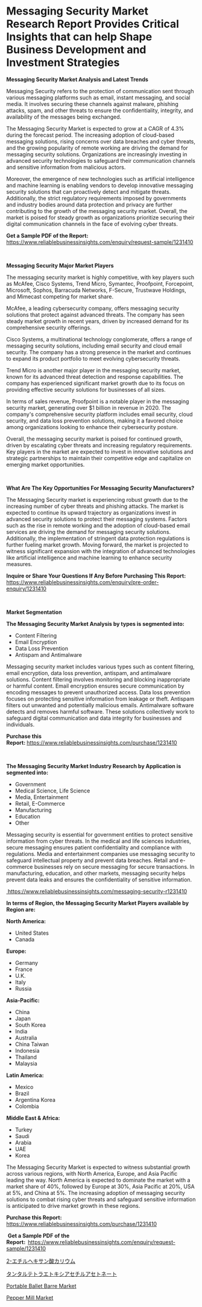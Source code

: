 <p><h1>Messaging Security Market Research Report Provides Critical Insights that can help Shape Business Development and Investment Strategies</h1></p><p><strong>Messaging Security Market Analysis and Latest Trends</strong></p>
<p><p>Messaging Security refers to the protection of communication sent through various messaging platforms such as email, instant messaging, and social media. It involves securing these channels against malware, phishing attacks, spam, and other threats to ensure the confidentiality, integrity, and availability of the messages being exchanged.</p><p>The Messaging Security Market is expected to grow at a CAGR of 4.3% during the forecast period. The increasing adoption of cloud-based messaging solutions, rising concerns over data breaches and cyber threats, and the growing popularity of remote working are driving the demand for messaging security solutions. Organizations are increasingly investing in advanced security technologies to safeguard their communication channels and sensitive information from malicious actors.</p><p>Moreover, the emergence of new technologies such as artificial intelligence and machine learning is enabling vendors to develop innovative messaging security solutions that can proactively detect and mitigate threats. Additionally, the strict regulatory requirements imposed by governments and industry bodies around data protection and privacy are further contributing to the growth of the messaging security market. Overall, the market is poised for steady growth as organizations prioritize securing their digital communication channels in the face of evolving cyber threats.</p></p>
<p><strong>Get a Sample PDF of the Report:&nbsp;</strong> <a href="https://www.reliablebusinessinsights.com/enquiry/request-sample/1231410">https://www.reliablebusinessinsights.com/enquiry/request-sample/1231410</a></p>
<p>&nbsp;</p>
<p><strong>Messaging Security Major Market Players</strong></p>
<p><p>The messaging security market is highly competitive, with key players such as McAfee, Cisco Systems, Trend Micro, Symantec, Proofpoint, Forcepoint, Microsoft, Sophos, Barracuda Networks, F-Secure, Trustwave Holdings, and Mimecast competing for market share. </p><p>McAfee, a leading cybersecurity company, offers messaging security solutions that protect against advanced threats. The company has seen steady market growth in recent years, driven by increased demand for its comprehensive security offerings.</p><p>Cisco Systems, a multinational technology conglomerate, offers a range of messaging security solutions, including email security and cloud email security. The company has a strong presence in the market and continues to expand its product portfolio to meet evolving cybersecurity threats.</p><p>Trend Micro is another major player in the messaging security market, known for its advanced threat detection and response capabilities. The company has experienced significant market growth due to its focus on providing effective security solutions for businesses of all sizes.</p><p>In terms of sales revenue, Proofpoint is a notable player in the messaging security market, generating over $1 billion in revenue in 2020. The company's comprehensive security platform includes email security, cloud security, and data loss prevention solutions, making it a favored choice among organizations looking to enhance their cybersecurity posture.</p><p>Overall, the messaging security market is poised for continued growth, driven by escalating cyber threats and increasing regulatory requirements. Key players in the market are expected to invest in innovative solutions and strategic partnerships to maintain their competitive edge and capitalize on emerging market opportunities.</p></p>
<p>&nbsp;</p>
<p><strong>What Are The Key Opportunities For Messaging Security Manufacturers?</strong></p>
<p><p>The Messaging Security market is experiencing robust growth due to the increasing number of cyber threats and phishing attacks. The market is expected to continue its upward trajectory as organizations invest in advanced security solutions to protect their messaging systems. Factors such as the rise in remote working and the adoption of cloud-based email services are driving the demand for messaging security solutions. Additionally, the implementation of stringent data protection regulations is further fueling market growth. Moving forward, the market is projected to witness significant expansion with the integration of advanced technologies like artificial intelligence and machine learning to enhance security measures.</p></p>
<p><strong>Inquire or Share Your Questions If Any Before Purchasing This Report:</strong> <a href="https://www.reliablebusinessinsights.com/enquiry/pre-order-enquiry/1231410">https://www.reliablebusinessinsights.com/enquiry/pre-order-enquiry/1231410</a></p>
<p>&nbsp;</p>
<p><strong>Market Segmentation</strong></p>
<p><strong>The Messaging Security Market Analysis by types is segmented into:</strong></p>
<p><ul><li>Content Filtering</li><li>Email Encryption</li><li>Data Loss Prevention</li><li>Antispam and Antimalware</li></ul></p>
<p><p>Messaging security market includes various types such as content filtering, email encryption, data loss prevention, antispam, and antimalware solutions. Content filtering involves monitoring and blocking inappropriate or harmful content. Email encryption ensures secure communication by encoding messages to prevent unauthorized access. Data loss prevention focuses on protecting sensitive information from leakage or theft. Antispam filters out unwanted and potentially malicious emails. Antimalware software detects and removes harmful software. These solutions collectively work to safeguard digital communication and data integrity for businesses and individuals.</p></p>
<p><strong>Purchase this Report:&nbsp;</strong><a href="https://www.reliablebusinessinsights.com/purchase/1231410">https://www.reliablebusinessinsights.com/purchase/1231410</a></p>
<p>&nbsp;</p>
<p><strong>The Messaging Security Market Industry Research by Application is segmented into:</strong></p>
<p><ul><li>Government</li><li>Medical Science, Life Science</li><li>Media, Entertainment</li><li>Retail, E-Commerce</li><li>Manufacturing</li><li>Education</li><li>Other</li></ul></p>
<p><p>Messaging security is essential for government entities to protect sensitive information from cyber threats. In the medical and life sciences industries, secure messaging ensures patient confidentiality and compliance with regulations. Media and entertainment companies use messaging security to safeguard intellectual property and prevent data breaches. Retail and e-commerce businesses rely on secure messaging for secure transactions. In manufacturing, education, and other markets, messaging security helps prevent data leaks and ensures the confidentiality of sensitive information.</p></p>
<p><a href="https://www.reliablebusinessinsights.com/messaging-security-r1231410">&nbsp;https://www.reliablebusinessinsights.com/messaging-security-r1231410</a></p>
<p><strong>In terms of Region, the Messaging Security Market Players available by Region are:</strong></p>
<p>
    <p> <strong> North America: </strong>
        <ul>
            <li>United States</li>
            <li>Canada</li>
        </ul>
        </p> 
    <p> <strong> Europe: </strong>
        <ul>
            <li>Germany</li>
            <li>France</li>
            <li>U.K.</li>
            <li>Italy</li>
            <li>Russia</li>
        </ul>
        </p> 
    <p> <strong> Asia-Pacific: </strong>
        <ul>
            <li>China</li>
            <li>Japan</li>
            <li>South Korea</li>
            <li>India</li>
            <li>Australia</li>
            <li>China Taiwan</li>
            <li>Indonesia</li>
            <li>Thailand</li>
            <li>Malaysia</li>
        </ul>
        </p> 
    <p> <strong> Latin America: </strong>
        <ul>
            <li>Mexico</li>
            <li>Brazil</li>
            <li>Argentina Korea</li>
            <li>Colombia</li>
        </ul>
        </p> 
    <p> <strong> Middle East & Africa: </strong>
        <ul>
            <li>Turkey</li>
            <li>Saudi</li>
            <li>Arabia</li>
            <li>UAE</li>
            <li>Korea</li>
        </ul>
    </p>
    </p>
<p><p>The Messaging Security Market is expected to witness substantial growth across various regions, with North America, Europe, and Asia Pacific leading the way. North America is expected to dominate the market with a market share of 40%, followed by Europe at 30%, Asia Pacific at 20%, USA at 5%, and China at 5%. The increasing adoption of messaging security solutions to combat rising cyber threats and safeguard sensitive information is anticipated to drive market growth in these regions.</p></p>
<p><strong>Purchase this Report: </strong><a href="https://www.reliablebusinessinsights.com/purchase/1231410">https://www.reliablebusinessinsights.com/purchase/1231410</a></p>
<p>&nbsp;<strong>Get a Sample PDF of the Report:&nbsp;&nbsp;</strong><a href="https://www.reliablebusinessinsights.com/enquiry/request-sample/1231410">https://www.reliablebusinessinsights.com/enquiry/request-sample/1231410</a></p>
<p><strong></strong></p>
<p><p><a href="https://github.com/leigh4852023/Market-Research-Report-List-2/blob/main/2466072181714.md">2-エチルヘキサン酸カリウム</a></p><p><a href="https://github.com/SimeonBode1/Market-Research-Report-List-1/blob/main/8555438181715.md">タンタルテトラエトキシアセチルアセトネート</a></p><p><a href="https://github.com/mharielmesa/Market-Research-Report-List-4/blob/main/portable-ballet-barre-market.md">Portable Ballet Barre Market</a></p><p><a href="https://github.com/dringals/Market-Research-Report-List-5/blob/main/pepper-mill-market.md">Pepper Mill Market</a></p></p>